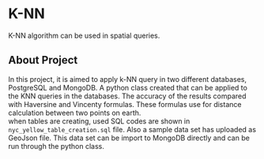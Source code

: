 # K-NN

K-NN algorithm can be used in spatial queries. 

## About Project
In this project, it is aimed to apply k-NN query in two different databases, PostgreSQL and MongoDB. A python class created that 
can be applied to the KNN queries in the databases. The accuracy of the results compared with Haversine and Vincenty formulas. 
These formulas use for distance calculation between two points on earth. <br/>
when tables are creating, used SQL codes are shown in `nyc_yellow_table_creation.sql` file.
Also a sample data set has uploaded as GeoJson file. This data set can be import to MongoDB directly and can be run through the 
python class.
